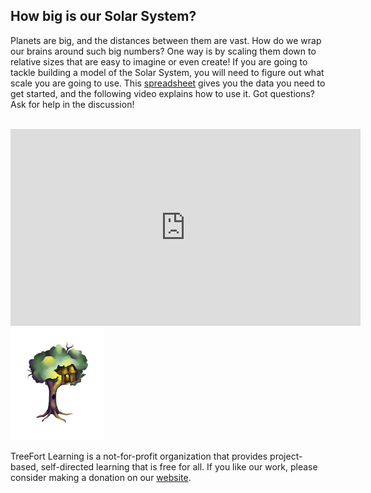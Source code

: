 <h2>How big is our Solar System?</h2>

<p>Planets are big, and the distances between them are vast.  How do we wrap our brains around such big numbers?  One way is by scaling them down to relative sizes that are easy to imagine or even create!  If you are going to tackle building a model of the Solar System, you will need to figure out what scale you are going to use.  This <a href="https://docs.google.com/spreadsheets/d/10oGYB5MGsuPZ7sewPjtRMBVzZY3DGHVCz6WCW5NAhkg/edit?usp=sharing">spreadsheet</a> gives you the data you need to get started, and the following video explains how to use it.  Got questions?  Ask for help in the discussion!<br><br></p>

<iframe width="560" height="315" src="https://www.youtube.com/embed/bNqa3C5JbqQ" frameborder="0" allow="accelerometer; autoplay; encrypted-media; gyroscope; picture-in-picture" allowfullscreen></iframe>

<img src="/img/treeFortLogo.png" class="center">

<p>TreeFort Learning is a not-for-profit organization that provides project-based, self-directed learning that is free for all.  If you like our work, please consider making a donation on our <a href="http://www.treefortlearning.org">website</a>.</p>
